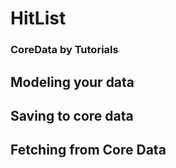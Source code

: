 # HitList

### CoreData by Tutorials

## Modeling your data

## Saving to core data

## Fetching from Core Data




